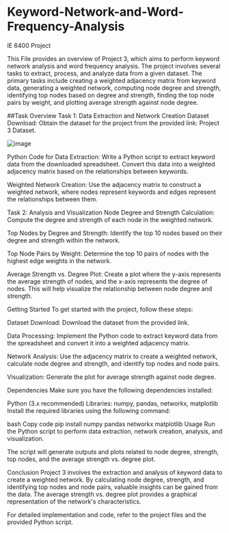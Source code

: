 # Keyword-Network-and-Word-Frequency-Analysis
IE 6400 Project 

This File provides an overview of Project 3, which aims to perform keyword network analysis and word frequency analysis. The project involves several tasks to extract, process, and analyze data from a given dataset. The primary tasks include creating a weighted adjacency matrix from keyword data, generating a weighted network, computing node degree and strength, identifying top nodes based on degree and strength, finding the top node pairs by weight, and plotting average strength against node degree.

##Task Overview
Task 1: Data Extraction and Network Creation
Dataset Download: Obtain the dataset for the project from the provided link:
Project 3 Dataset.

![image](https://github.com/DhruvMiyani/Keyword-Network-and-Word-Frequency-Analysis/assets/54111873/dca7440b-0d49-4729-9238-1c26b6aaa169)


Python Code for Data Extraction: Write a Python script to extract keyword data from the downloaded spreadsheet. Convert this data into a weighted adjacency matrix based on the relationships between keywords.

Weighted Network Creation: Use the adjacency matrix to construct a weighted network, where nodes represent keywords and edges represent the relationships between them.

Task 2: Analysis and Visualization
Node Degree and Strength Calculation: Compute the degree and strength of each node in the weighted network.

Top Nodes by Degree and Strength: Identify the top 10 nodes based on their degree and strength within the network.

Top Node Pairs by Weight: Determine the top 10 pairs of nodes with the highest edge weights in the network.

Average Strength vs. Degree Plot: Create a plot where the y-axis represents the average strength of nodes, and the x-axis represents the degree of nodes. This will help visualize the relationship between node degree and strength.

Getting Started
To get started with the project, follow these steps:

Dataset Download: Download the dataset from the provided link.

Data Processing: Implement the Python code to extract keyword data from the spreadsheet and convert it into a weighted adjacency matrix.

Network Analysis: Use the adjacency matrix to create a weighted network, calculate node degree and strength, and identify top nodes and node pairs.

Visualization: Generate the plot for average strength against node degree.

Dependencies
Make sure you have the following dependencies installed:

Python (3.x recommended)
Libraries: numpy, pandas, networkx, matplotlib
Install the required libraries using the following command:

bash
Copy code
pip install numpy pandas networkx matplotlib
Usage
Run the Python script to perform data extraction, network creation, analysis, and visualization.

The script will generate outputs and plots related to node degree, strength, top nodes, and the average strength vs. degree plot.

Conclusion
Project 3 involves the extraction and analysis of keyword data to create a weighted network. By calculating node degree, strength, and identifying top nodes and node pairs, valuable insights can be gained from the data. The average strength vs. degree plot provides a graphical representation of the network's characteristics.

For detailed implementation and code, refer to the project files and the provided Python script.

